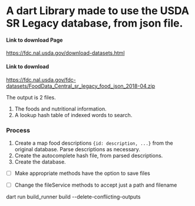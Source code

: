 

# A dart Library made to use the USDA SR Legacy database, from json file.

#### Link to download Page
https://fdc.nal.usda.gov/download-datasets.html

#### Link to download
https://fdc.nal.usda.gov/fdc-datasets/FoodData_Central_sr_legacy_food_json_2018-04.zip

The output is 2 files.
1.  The foods and nutritional information.
2.  A lookup hash table of indexed words to search.



### Process

1. Create a map food descriptions `{id: description, ...}` from the original database.  Parse descriptions as necessary.
2. Create the autocomplete hash file, from parsed descriptions.
3. Create the database.


- [ ] Make appropriate methods have the option to save files
- [ ] Change the fileService methods to accept just a path and filename




dart run build_runner build --delete-conflicting-outputs
